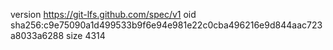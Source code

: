 version https://git-lfs.github.com/spec/v1
oid sha256:c9e75090a1d499533b9f6e94e981e22c0cba496216e9d844aac723a8033a6288
size 4314
